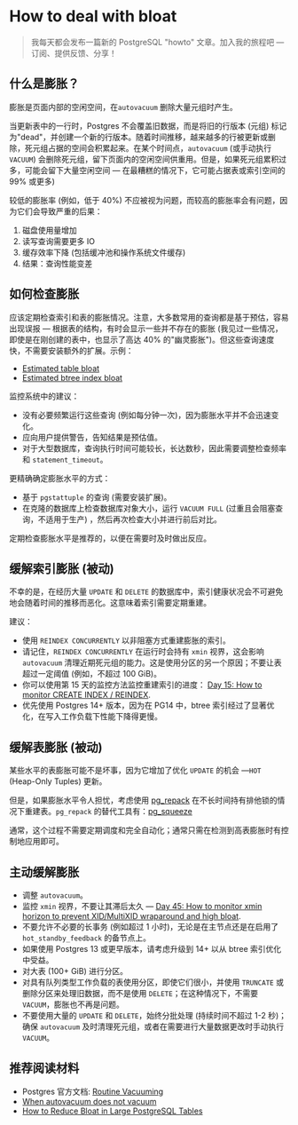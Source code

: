 # How to deal with bloat

>我每天都会发布一篇新的 PostgreSQL "howto" 文章。加入我的旅程吧 — 订阅、提供反馈、分享！

## 什么是膨胀？

膨胀是页面内部的空闲空间，在`autovacuum` 删除大量元组时产生。

当更新表中的一行时，Postgres 不会覆盖旧数据，而是将旧的行版本 (元组) 标记为"dead"，并创建一个新的行版本。随着时间推移，越来越多的行被更新或删除，死元组占据的空间会积累起来。在某个时间点，`autovacuum` (或手动执行 `VACUUM`) 会删除死元组，留下页面内的空闲空间供重用。但是，如果死元组累积过多，可能会留下大量空闲空间 — 在最糟糕的情况下，它可能占据表或索引空间的 99% 或更多)

较低的膨胀率 (例如，低于 40%) 不应被视为问题，而较高的膨胀率会有问题，因为它们会导致严重的后果：

1. 磁盘使用量增加
2. 读写查询需要更多 IO
3. 缓存效率下降 (包括缓冲池和操作系统文件缓存)
4. 结果：查询性能变差

## 如何检查膨胀

应该定期检查索引和表的膨胀情况。注意，大多数常用的查询都是基于预估，容易出现误报 — 根据表的结构，有时会显示一些并不存在的膨胀 (我见过一些情况，即使是在刚创建的表中，也显示了高达 40% 的"幽灵膨胀")。但这些查询速度快，不需要安装额外的扩展。示例：

- [Estimated table bloat](https://github.com/NikolayS/postgres_dba/blob/master/sql/b1_table_estimation.sql)
- [Estimated btree index bloat](https://github.com/NikolayS/postgres_dba/blob/master/sql/b2_btree_estimation.sql)

监控系统中的建议：

- 没有必要频繁运行这些查询 (例如每分钟一次)，因为膨胀水平并不会迅速变化。
- 应向用户提供警告，告知结果是预估值。
- 对于大型数据库，查询执行时间可能较长，长达数秒，因此需要调整检查频率和 `statement_timeout`。

更精确确定膨胀水平的方式：

- 基于 `pgstattuple` 的查询 (需要安装扩展)。
- 在克隆的数据库上检查数据库对象大小，运行 `VACUUM FULL` (过重且会阻塞查询，不适用于生产) ，然后再次检查大小并进行前后对比。

定期检查膨胀水平是推荐的，以便在需要时及时做出反应。

## 缓解索引膨胀 (被动)

不幸的是，在经历大量 `UPDATE` 和 `DELETE` 的数据库中，索引健康状况会不可避免地会随着时间的推移而恶化。这意味着索引需要定期重建。

建议：

- 使用 `REINDEX CONCURRENTLY` 以非阻塞方式重建膨胀的索引。
- 请记住，`REINDEX CONCURRENTLY` 在运行时会持有 `xmin` 视界，这会影响 `autovacuum` 清理近期死元组的能力。这是使用分区的另一个原因；不要让表超过一定阈值 (例如，不超过 100 GiB)。
- 你可以使用第 15 天的监控方法监控重建索引的进度： [Day 15: How to monitor CREATE INDEX / REINDEX]().
- 优先使用 Postgres 14+ 版本，因为在 PG14 中，btree 索引经过了显著优化，在写入工作负载下性能下降得更慢。

## 缓解表膨胀 (被动)

某些水平的表膨胀可能不是坏事，因为它增加了优化 `UPDATE` 的机会 —`HOT` (Heap-Only Tuples) 更新。

但是，如果膨胀水平令人担忧，考虑使用 [pg_repack](https://github.com/reorg/pg_repack) 在不长时间持有排他锁的情况下重建表。`pg_repack` 的替代工具有：[pg_squeeze](https://github.com/cybertec-postgresql/pg_squeeze)

通常，这个过程不需要定期调度和完全自动化；通常只需在检测到高表膨胀时有控制地应用即可。

## 主动缓解膨胀

- 调整 `autovacuum`。
- 监控 `xmin` 视界，不要让其滞后太久 — [Day 45: How to monitor xmin horizon to prevent XID/MultiXID wraparound and high bloat]().
- 不要允许不必要的长事务 (例如超过 1 小时)，无论是在主节点还是在启用了 `hot_standby_feedback` 的备节点上。
- 如果使用 Postgres 13 或更早版本，请考虑升级到 14+ 以从 btree 索引优化中受益。
- 对大表 (100+ GiB) 进行分区。
- 对具有队列类型工作负载的表使用分区，即使它们很小，并使用 `TRUNCATE` 或删除分区来处理旧数据，而不是使用 `DELETE`；在这种情况下，不需要 `VACUUM`，膨胀也不再是问题。
- 不要使用大量的 `UPDATE` 和 `DELETE`，始终分批处理 (持续时间不超过 1-2 秒)；确保 `autovacuum` 及时清理死元组，或者在需要进行大量数据更改时手动执行 `VACUUM`。

## 推荐阅读材料

- Postgres 官方文档: [Routine Vacuuming](https://postgresql.org/docs/current/routine-vacuuming.html)
- [When autovacuum does not vacuum](https://2ndquadrant.com/en/blog/when-`autovacuum`-does-not-vacuum/)
- [How to Reduce Bloat in Large PostgreSQL Tables](https://timescale.com/learn/how-to-reduce-bloat-in-large-postgresql-tables/)